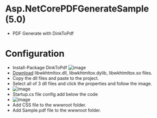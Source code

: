 # Asp.NetCorePDFGenerateSample (5.0)
- PDF Generate with DinkToPdf
# Configuration
- Install-Package DinkToPdf 
![image](https://github.com/AungMyintMyat-30/AspNetCorePDFGenerateSample/assets/61227624/9c222f88-1169-449a-b084-bb1ebd565d92)
- <a href="https://github.com/rdvojmoc/DinkToPdf/blob/master/v0.12.4/64%20bit/libwkhtmltox.dylib">Download</a> libwkhtmltox.dll, libwkhtmltox.dylib, libwkhtmltox.so files.
- Copy the dll files and paste to the project.
- Select all of 3 dll files and click the properties and follow the image.
- ![image](https://github.com/AungMyintMyat-30/AspNetCorePDFGenerateSample/assets/61227624/a0aeac26-9bac-4d76-a316-89a38e74ece5)
- Startup.cs file config add below the code
- ![image](https://github.com/AungMyintMyat-30/AspNetCorePDFGenerateSample/assets/61227624/8e8ee1fa-e610-4f80-8058-0a74e1a4cbc5)
- Add CSS file to the wwwroot folder.
- Add Sample.pdf file to the wwwroot folder.
